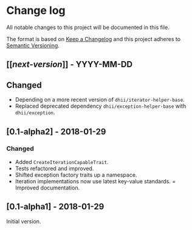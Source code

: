 # Change log
All notable changes to this project will be documented in this file.

The format is based on [Keep a Changelog](http://keepachangelog.com/)
and this project adheres to [Semantic Versioning](http://semver.org/).

## [[*next-version*]] - YYYY-MM-DD
## Changed
- Depending on a more recent version of `dhii/iterator-helper-base`.
- Replaced deprecated dependency `dhii/exception-helper-base` with `dhii/exception`.

## [0.1-alpha2] - 2018-01-29
### Changed
- Added `CreateIterationCapableTrait`.
- Tests refactored and improved.
- Shifted exception factory traits up a namespace.
- Iteration implementations now use latest key-value standards.
= Improved documentation.

## [0.1-alpha1] - 2018-01-29
Initial version.
